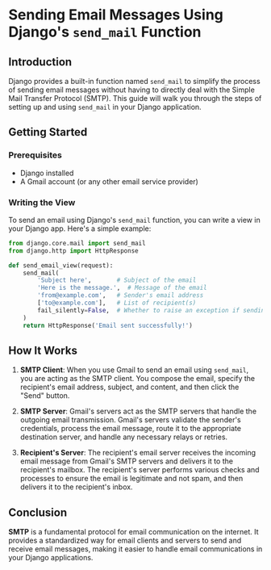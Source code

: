 # Sending Email Messages Using Django's `send_mail` Function

## Introduction

Django provides a built-in function named `send_mail` to simplify the process of sending email messages without having to directly deal with the Simple Mail Transfer Protocol (SMTP). This guide will walk you through the steps of setting up and using `send_mail` in your Django application.

## Getting Started

### Prerequisites

- Django installed
- A Gmail account (or any other email service provider)

### Writing the View

To send an email using Django's `send_mail` function, you can write a view in your Django app. Here's a simple example:

```python
from django.core.mail import send_mail
from django.http import HttpResponse

def send_email_view(request):
    send_mail(
        'Subject here',       # Subject of the email
        'Here is the message.',  # Message of the email
        'from@example.com',   # Sender's email address
        ['to@example.com'],   # List of recipient(s)
        fail_silently=False,  # Whether to raise an exception if sending fails
    )
    return HttpResponse('Email sent successfully!')
```
## How It Works

1. **SMTP Client**: When you use Gmail to send an email using `send_mail`, you are acting as the SMTP client. You compose the email, specify the recipient's email address, subject, and content, and then click the "Send" button.

2. **SMTP Server**: Gmail's servers act as the SMTP servers that handle the outgoing email transmission. Gmail's servers validate the sender's credentials, process the email message, route it to the appropriate destination server, and handle any necessary relays or retries.

3. **Recipient's Server**: The recipient's email server receives the incoming email message from Gmail's SMTP servers and delivers it to the recipient's mailbox. The recipient's server performs various checks and processes to ensure the email is legitimate and not spam, and then delivers it to the recipient's inbox.

## Conclusion

**SMTP** is a fundamental protocol for email communication on the internet. It provides a standardized way for email clients and servers to send and receive email messages, making it easier to handle email communications in your Django applications.
